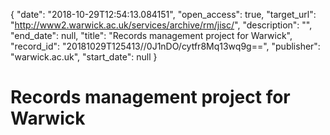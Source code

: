 {
  "date": "2018-10-29T12:54:13.084151", 
  "open_access": true, 
  "target_url": "http://www2.warwick.ac.uk/services/archive/rm/jisc/", 
  "description": "", 
  "end_date": null, 
  "title": "Records management project for Warwick", 
  "record_id": "20181029T125413//0J1nDO/cytfr8Mq13wq9g==", 
  "publisher": "warwick.ac.uk", 
  "start_date": null
}

# Records management project for Warwick

